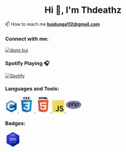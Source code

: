 <h1 align="center">Hi 👋, I'm Thdeathz</h1>

📫 How to reach me **buidunga112@gmail.com**

<h3 align="left">Connect with me:</h3>
<p align="left">
    <a href="https://www.facebook.com/everythingwillbenice/" target="blank">
        <img 
            align="center" 
            src="https://raw.githubusercontent.com/rahuldkjain/github-profile-readme-generator/master/src/images/icons/Social/facebook.svg" alt="dung bui" 
            height="35" 
            width="35" 
        />
    </a>
</p>

### Spotify Playing 🎧

[![Spotify](https://novatorem.vercel.app/api/spotify?background_color=0d1117)](https://open.spotify.com/user/31rqszbuwyhfigr354wh3yp2h53i?si=ffc4e45d58864ace)

<h3 align="left">Languages and Tools:</h3>
<p align="left"> 
    <a href="https://www.cprogramming.com/" target="_blank" rel="noreferrer"> 
        <img 
            src="https://raw.githubusercontent.com/devicons/devicon/master/icons/c/c-original.svg" 
            alt="c" 
            width="40" 
            height="40"
        /> 
    </a>
    <a href="https://www.w3schools.com/css/" target="_blank" rel="noreferrer"> 
        <img 
            src="https://raw.githubusercontent.com/devicons/devicon/master/icons/css3/css3-original-wordmark.svg" 
            alt="css3" 
            width="50" 
            height="50"
        /> 
    </a> 
    <a href="https://www.w3.org/html/" target="_blank" rel="noreferrer"> 
        <img 
            src="https://raw.githubusercontent.com/devicons/devicon/master/icons/html5/html5-original-wordmark.svg" 
            alt="html5" 
            width="50" 
            height="50"
        /> 
    </a> 
    <a href="https://developer.mozilla.org/en-US/docs/Web/JavaScript" target="_blank" rel="noreferrer"> 
        <img 
            src="https://raw.githubusercontent.com/devicons/devicon/master/icons/javascript/javascript-original.svg" 
            alt="javascript" 
            width="40" 
            height="40"
        /> 
    </a> 
    <a href="https://www.php.net" target="_blank" rel="noreferrer"> 
        <img 
            src="https://raw.githubusercontent.com/devicons/devicon/master/icons/php/php-original.svg" 
            alt="php" 
            width="50" 
            height="50"
        /> 
    </a>
</p>

<h3 align="left">Badges:</h3>

<p>
    <a href="https://www.credly.com/badges/bbf8e0bc-1bcd-4ab3-a6e3-0b7e79539cce/public_url" target="_blank" rel="noreferrer"> 
        <img 
            src="assets/badges/saa-c03.png" 
            alt="saa-c03" 
            width="50" 
            height="50"
        /> 
    </a>
</p>
